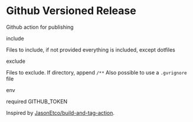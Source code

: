 # Github Versioned Release

Github action for publishing 

include

Files to include, if not provided everything is included, except dotfiles

exclude

Files to exclude. If directory, append `/**`
Also possible to use a `.gvrignore` file

env

required GITHUB_TOKEN

Inspired by [JasonEtco/build-and-tag-action](https://github.com/JasonEtco/build-and-tag-action).
